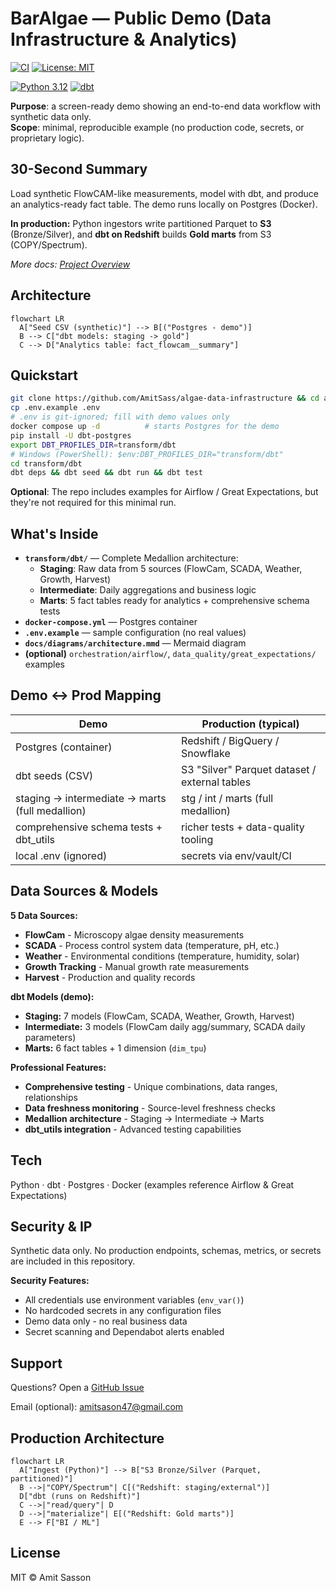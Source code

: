 # BarAlgae — Public Demo (Data Infrastructure & Analytics)

[![CI](https://github.com/AmitSass/algae-data-infrastructure/actions/workflows/ci.yml/badge.svg)](https://github.com/AmitSass/algae-data-infrastructure/actions)
[![License: MIT](https://img.shields.io/badge/License-MIT-yellow.svg)](https://opensource.org/licenses/MIT)

[![Python 3.12](https://img.shields.io/badge/python-3.12-blue.svg)](https://www.python.org/downloads/release/python-3120/)
[![dbt](https://img.shields.io/badge/dbt-1.7.19-red.svg)](https://www.getdbt.com/)

**Purpose**: a screen-ready demo showing an end-to-end data workflow with synthetic data only.  
**Scope**: minimal, reproducible example (no production code, secrets, or proprietary logic).

## 30-Second Summary

Load synthetic FlowCAM-like measurements, model with dbt, and produce an analytics-ready fact table. The demo runs locally on Postgres (Docker).

**In production:** Python ingestors write partitioned Parquet to **S3** (Bronze/Silver), and **dbt on Redshift** builds **Gold marts** from S3 (COPY/Spectrum).

*More docs: [Project Overview](docs/OVERVIEW.md)*

## Architecture

```mermaid
flowchart LR
  A["Seed CSV (synthetic)"] --> B[("Postgres - demo")]
  B --> C["dbt models: staging -> gold"]
  C --> D["Analytics table: fact_flowcam__summary"]
```

## Quickstart

```bash
git clone https://github.com/AmitSass/algae-data-infrastructure && cd algae-data-infrastructure
cp .env.example .env
# .env is git-ignored; fill with demo values only
docker compose up -d          # starts Postgres for the demo
pip install -U dbt-postgres
export DBT_PROFILES_DIR=transform/dbt
# Windows (PowerShell): $env:DBT_PROFILES_DIR="transform/dbt"
cd transform/dbt
dbt deps && dbt seed && dbt run && dbt test
```

**Optional**: The repo includes examples for Airflow / Great Expectations, but they're not required for this minimal run.

## What's Inside

- **`transform/dbt/`** — Complete Medallion architecture:
  - **Staging**: Raw data from 5 sources (FlowCam, SCADA, Weather, Growth, Harvest)
  - **Intermediate**: Daily aggregations and business logic
  - **Marts**: 5 fact tables ready for analytics + comprehensive schema tests
- **`docker-compose.yml`** — Postgres container
- **`.env.example`** — sample configuration (no real values)
- **`docs/diagrams/architecture.mmd`** — Mermaid diagram
- **(optional)** `orchestration/airflow/`, `data_quality/great_expectations/` examples

## Demo ↔ Prod Mapping

| Demo | Production (typical) |
|------|---------------------|
| Postgres (container) | Redshift / BigQuery / Snowflake |
| dbt seeds (CSV) | S3 "Silver" Parquet dataset / external tables |
| staging → intermediate → marts (full medallion) | stg / int / marts (full medallion) |
| comprehensive schema tests + dbt_utils | richer tests + data-quality tooling |
| local .env (ignored) | secrets via env/vault/CI |

## Data Sources & Models

**5 Data Sources:**
- **FlowCam** - Microscopy algae density measurements
- **SCADA** - Process control system data (temperature, pH, etc.)
- **Weather** - Environmental conditions (temperature, humidity, solar)
- **Growth Tracking** - Manual growth rate measurements
- **Harvest** - Production and quality records

**dbt Models (demo):**
- **Staging:** 7 models (FlowCam, SCADA, Weather, Growth, Harvest)
- **Intermediate:** 3 models (FlowCam daily agg/summary, SCADA daily parameters)
- **Marts:** 6 fact tables + 1 dimension (`dim_tpu`)

**Professional Features:**
- **Comprehensive testing** - Unique combinations, data ranges, relationships
- **Data freshness monitoring** - Source-level freshness checks
- **Medallion architecture** - Staging → Intermediate → Marts
- **dbt_utils integration** - Advanced testing capabilities

## Tech

Python · dbt · Postgres · Docker (examples reference Airflow & Great Expectations)

## Security & IP

Synthetic data only. No production endpoints, schemas, metrics, or secrets are included in this repository.

**Security Features:**
- All credentials use environment variables (`env_var()`)
- No hardcoded secrets in any configuration files
- Demo data only - no real business data
- Secret scanning and Dependabot alerts enabled

## Support

Questions? Open a [GitHub Issue](https://github.com/AmitSass/algae-data-infrastructure/issues)

Email (optional): amitsason47@gmail.com

## Production Architecture

```mermaid
flowchart LR
  A["Ingest (Python)"] --> B["S3 Bronze/Silver (Parquet, partitioned)"]
  B -->|"COPY/Spectrum"| C[("Redshift: staging/external")]
  D["dbt (runs on Redshift)"]
  C -->|"read/query"| D
  D -->|"materialize"| E[("Redshift: Gold marts")]
  E --> F["BI / ML"]
```

## License

MIT © Amit Sasson